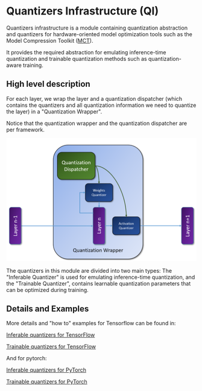 # Quantizers Infrastructure (QI)

Quantizers infrastructure is a module containing quantization abstraction and quantizers for hardware-oriented model optimization tools such as the Model Compression Toolkit ([MCT](https://github.com/sony/model_optimization)).

It provides the required abstraction for emulating inference-time quantization and trainable quantization methods such as quantization-aware training.

## High level description

For each layer, we wrap the layer and a quantization dispatcher (which contains the quantizers and all quantization information we need to quantize the layer) in a "Quantization Wrapper".

Notice that the quantization wrapper and the quantization dispatcher are per framework.




<img src="../../docsrc/images/quantization_infra.png" width="700">

The quantizers in this module are divided into two main types:
The "Inferable Quantizer" is used for emulating inference-time quantization, and the "Trainable Quantizer", contains learnable quantization parameters that can be optimized during training.

## Details and Examples

More details and "how to" examples for Tensorflow can be found in:

[Inferable quantizers for TensorFlow](keras/inferable_quantizers/README.md)

[Trainable quantizers for TensorFlow](keras/README.md)

And for pytorch:

[Inferable quantizers for PyTorch](pytorch/inferable_quantizers/README.md)

[Trainable quantizers for PyTorch](pytorch/README.md)

  



